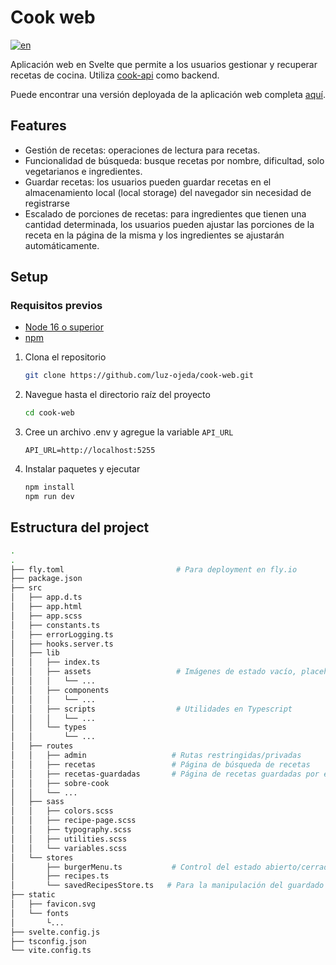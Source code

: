 # Cook web

[![en](https://img.shields.io/badge/lang-en-blue)](https://github.com/luz-ojeda/cook-web/blob/master/README.md)

Aplicación web en Svelte que permite a los usuarios gestionar y recuperar recetas de cocina. Utiliza [cook-api](https://github.com/luz-ojeda/cook-api) como backend.

Puede encontrar una versión deployada de la aplicación web completa [aquí](https://cook-web-weathered-thunder-7639.fly.dev/).

## Features

- Gestión de recetas: operaciones de lectura para recetas.
- Funcionalidad de búsqueda: busque recetas por nombre, dificultad, solo vegetarianos e ingredientes.
- Guardar recetas: los usuarios pueden guardar recetas en el almacenamiento local (local storage) del navegador sin necesidad de registrarse
- Escalado de porciones de recetas: para ingredientes que tienen una cantidad determinada, los usuarios pueden ajustar las porciones de la receta en la página de la misma y los ingredientes se ajustarán automáticamente.

## Setup

### Requisitos previos

- [Node 16 o superior](https://nodejs.org/en/download)
- [npm](https://www.npmjs.com/)

1. Clona el repositorio

   ```bash
   git clone https://github.com/luz-ojeda/cook-web.git

   ```
2. Navegue hasta el directorio raíz del proyecto

   ```bash
   cd cook-web

   ```
3. Cree un archivo .env y agregue la variable `API_URL`
   ```plaintext
   API_URL=http://localhost:5255
   ```
4. Instalar paquetes y ejecutar

   ```bash
   npm install
   npm run dev
   ```

## Estructura del project
```bash
.
.
├── fly.toml                         # Para deployment en fly.io
├── package.json
├── src
│   ├── app.d.ts
│   ├── app.html
│   ├── app.scss
│   ├── constants.ts
│   ├── errorLogging.ts
│   ├── hooks.server.ts
│   ├── lib
│   │   ├── index.ts
│   │   ├── assets                   # Imágenes de estado vacío, placeholders, etc.
│   │   │   └── ...
│   │   ├── components
│   │   │   └── ...
│   │   ├── scripts                  # Utilidades en Typescript
│   │   │   └── ...
│   │   └── types
│   │       └── ...
│   ├── routes
│   │   ├── admin                   # Rutas restringidas/privadas
│   │   ├── recetas                 # Página de búsqueda de recetas
│   │   ├── recetas-guardadas       # Página de recetas guardadas por el usuario
│   │   ├── sobre-cook
│   │   └── ... 
│   ├── sass
│   │   ├── colors.scss
│   │   ├── recipe-page.scss
│   │   ├── typography.scss
│   │   ├── utilities.scss
│   │   └── variables.scss
│   └── stores
│       ├── burgerMenu.ts           # Control del estado abierto/cerrado del menu mobile
│       ├── recipes.ts
│       └── savedRecipesStore.ts   # Para la manipulación del guardado de recetas y su correcta visualización en /recetas-guardadas
├── static
│   ├── favicon.svg
│   └── fonts
│       └...
├── svelte.config.js
├── tsconfig.json
└── vite.config.ts
```
